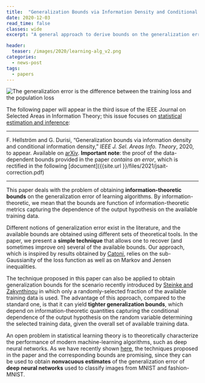 ```yaml
--- 
title:  "Generalization Bounds via Information Density and Conditional Information Density"
date: 2020-12-03
read_time: false
classes: wide
excerpt: "A general approach to derive bounds on the generalization error of randomized learning algorithms---to appear in the Journal on Selected Areas in Information Theory (JSAIT)"

header:
  teaser: /images/2020/learning-alg_v2.png
categories:
  - news-post
tags:
  - papers
---
```


![The generalization error is the difference between the training loss and the population loss](/images/HRRIS.png)

The following paper will appear in the third issue of the IEEE Journal on Selected Areas in Information Theory; this issue focuses on [statistical estimation and inference](https://www.itsoc.org/publications/journal-on-selected-areas-in-information-theory-jsait/jsait-cfps/past-cfps/jsait-cfp-estimation-and-inference):

* * *

F. Hellström and G. Durisi, “Generalization bounds via information density and conditional information density,” *IEEE J. Sel. Areas Info. Theory*, 2020, to appear. Available on [arXiv](http://arxiv.org/abs/2005.08044).
**Important note**: the proof of the data-dependent bounds provided in the paper *contains an error*, which is rectified in the following [document]({{site.url }}/files/2021/jsait-correction.pdf)

* * *

This paper deals with the problem of obtaining **information-theoretic bounds** on the generalization error of learning algorithms. By information-theoretic, we mean that the bounds are function of information-theoretic metrics capturing the dependence of the output hypothesis on the available training data.

Different notions of generalization error exist in the literature, and the available bounds are obtained using different sets of theoretical tools. In the paper, we present a **simple technique** that allows one to recover (and sometimes improve on) several of the available bounds. Our approach, which is inspired by results obtained by [Catoni](https://arxiv.org/abs/0712.0248), relies on the sub-Gaussianity of the loss function as well as on Markov and Jensen inequalities. 

The technique proposed in this paper can also be applied to obtain generalization bounds for the scenario recently introduced by [Steinke and Zakynthinou](https://arxiv.org/abs/2001.09122) in which only a randomly-selected fraction of the available training data is used. The advantage of this approach, compared to the standard one, is that it can yield **tighter generalization bounds**, which depend on information-theoretic quantities capturing the conditional dependence of the output hypothesis on the random variable determining the selected training data, given the overall set of available training data.

An open problem in statistical learning theory is to theoretically characterize the performance of modern machine-learning algorithms, such as deep neural networks. As we have recently shown [here](https://arxiv.org/abs/2010.11552), the techniques proposed in the paper and the corresponding bounds are promising, since they can be used to obtain **nonvacuous estimates** of the generalization error of **deep neural networks** used to classify images from MNIST and fashion-MNIST. 




